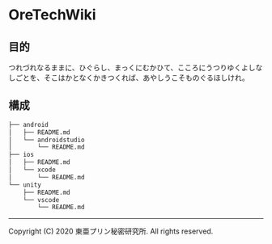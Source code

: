 # OreTechWiki

## 目的

つれづれなるままに、ひぐらし、まっくにむかひて、こころにうつりゆくよしなしごとを、そこはかとなくかきつくれば、あやしうこそものぐるほしけれ。

## 構成

```sh
├── android
│   ├── README.md
│   └── androidstudio
│       └── README.md
├── ios
│   ├── README.md
│   └── xcode
│       └── README.md
└── unity
    ├── README.md
    └── vscode
        └── README.md
```

---

Copyright (C) 2020 東亜プリン秘密研究所. All rights reserved.
